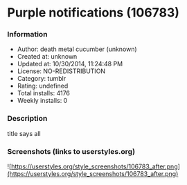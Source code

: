 # Purple notifications (106783)

### Information
- Author: death metal cucumber (unknown)
- Created at: unknown
- Updated at: 10/30/2014, 11:24:48 PM
- License: NO-REDISTRIBUTION
- Category: tumblr
- Rating: undefined
- Total installs: 4176
- Weekly installs: 0


### Description
title says all


### Screenshots (links to userstyles.org)
![https://userstyles.org/style_screenshots/106783_after.png](https://userstyles.org/style_screenshots/106783_after.png)


